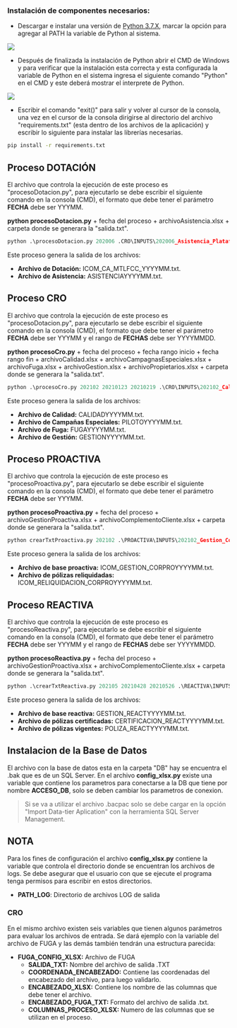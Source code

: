 ### Instalación de componentes necesarios:

  

+ Descargar e instalar una versión de [Python 3.7.X](https://www.python.org/downloads/  "Python 3.7.X"), marcar la opción para agregar al PATH la variable de Python al sistema.

  

![](https://i.postimg.cc/MG581vfz/pythonsetup-2.jpg)

  

+ Después de finalizada la instalación de Python abrir el CMD de Windows y para verificar que la instalación esta correcta y esta configurada la variable de Python en el sistema ingresa el siguiente comando "Python" en el CMD y este deberá mostrar el interprete de Python.

  

![](https://i.postimg.cc/gj6zBLhs/python1.png)

  

+ Escribir el comando "exit()" para salir y volver al cursor de la consola, una vez en el cursor de la consola dirigirse al directorio del archivo "requirements.txt" (esta dentro de los archivos de la aplicación) y escribir lo siguiente para instalar las librerías necesarias.

  

```bash
pip install -r requirements.txt
```
## Proceso DOTACIÓN

El archivo que controla la ejecución de este proceso es "procesoDotacion.py", para ejecutarlo se debe escribir el siguiente comando en la consola (CMD), el formato que debe tener el parámetro **FECHA** debe ser YYYMM.
 
 **python procesoDotacion.py** + fecha del proceso + archivoAsistencia.xlsx + carpeta donde se generara la "salida.txt".
```python
python .\procesoDotacion.py 202006 .CRO\INPUTS\202006_Asistencia_Plataformas.xlsx .CRO\OUTPUTS
```
Este proceso genera la salida de los archivos:
+   **Archivo de Dotación:** ICOM_CA_MTLFCC_YYYYMM.txt.
+  **Archivo de Asistencia:** ASISTENCIAYYYYMM.txt.

## Proceso CRO

El archivo que controla la ejecución de este proceso es "procesoDotacion.py", para ejecutarlo se debe escribir el siguiente comando en la consola (CMD), el formato que debe tener el parámetro **FECHA** debe ser YYYMM y el rango de **FECHAS** debe ser YYYYMMDD.
 
 **python procesoCro.py** + fecha del proceso + fecha rango inicio + fecha rango fin + archivoCalidad.xlsx + archivoCampagnasEspeciales.xlsx + archivoFuga.xlsx + archivoGestion.xlsx + archivoPropietarios.xlsx + carpeta donde se generara la "salida.txt".
```python
python .\procesoCro.py 202102 20210123 20210219 .\CRO\INPUTS\202102_Calidad_CRO.xlsx .\CRO\INPUTS\202102_CampagnasEspeciales_CRO.xlsx .\CRO\INPUTS\202102_Fuga_CRO.xlsx .\CRO\INPUTS\202102_Gestion_CRO.xlsx .\CRO\INPUTS\202102_Propietarios_CRO.xlsx .\CRO\OUTPUTS\
```
Este proceso genera la salida de los archivos:
+   **Archivo de Calidad:** CALIDADYYYYMM.txt.
+  **Archivo de Campañas Especiales:** PILOTOYYYYMM.txt.
+   **Archivo de Fuga:** FUGAYYYYMM.txt.
+   **Archivo de Gestión:** GESTIONYYYYMM.txt.

## Proceso PROACTIVA

El archivo que controla la ejecución de este proceso es "procesoProactiva.py", para ejecutarlo se debe escribir el siguiente comando en la consola (CMD), el formato que debe tener el parámetro **FECHA** debe ser YYYMM.
 
 **python procesoProactiva.py** + fecha del proceso + archivoGestionProactiva.xlsx + archivoComplementoCliente.xlsx + carpeta donde se generara la "salida.txt".
```python
python crearTxtProactiva.py 202102 .\PROACTIVA\INPUTS\202102_Gestion_CoRet_Proactiva.xlsx .\PROACTIVA\INPUTS\202102_Complemento_Cliente_Proactiva.xlsx  .\PROACTIVA\OUTPUTS
```
Este proceso genera la salida de los archivos:
+   **Archivo de base proactiva:** ICOM_GESTION_CORPROYYYYMM.txt.
+  **Archivo de pólizas reliquidadas:** ICOM_RELIQUIDACION_CORPROYYYYMM.txt.

## Proceso REACTIVA

El archivo que controla la ejecución de este proceso es "procesoReactiva.py", para ejecutarlo se debe escribir el siguiente comando en la consola (CMD), el formato que debe tener el parámetro **FECHA** debe ser YYYMM y el rango de **FECHAS** debe ser YYYYMMDD.
 
 **python procesoReactiva.py** + fecha del proceso + archivoGestionProactiva.xlsx + archivoComplementoCliente.xlsx + carpeta donde se generara la "salida.txt".
```python
python .\crearTxtReactiva.py 202105 20210428 20210526 .\REACTIVA\INPUTS\202105_Gestion_CoRet_Reactiva.xlsx .\REACTIVA\INPUTS\202105_Base_Certificacion_Reactiva.xlsx .\REACTIVA\INPUTS\202105_Complemento_Cliente_Reactiva.xlsx .\REACTIVA\OUTPUTS
```
Este proceso genera la salida de los archivos:
+   **Archivo de base reactiva:** GESTION_REACTYYYYMM.txt.
+  **Archivo de pólizas certificadas:** CERTIFICACION_REACTYYYYMM.txt.
+  **Archivo de pólizas vigentes:** POLIZA_REACTYYYYMM.txt.

## Instalacion de la Base de Datos

El archivo con la base de datos esta en la carpeta "DB" hay se encuentra el .bak que es de un SQL Server. En el archivo **config_xlsx.py** existe una variable que contiene los parametros para conectarse a la DB que tiene por nombre **ACCESO_DB**, solo se deben cambiar los parametros de conexion.

> Si se va a utilizar el archivo .bacpac solo se debe cargar en la opción "Import Data-tier Aplication" con la herramienta SQL Server Management.

## NOTA

Para los fines de configuración el archivo **config_xlsx.py** contiene la variable que controla el directorio donde se encuentran los archivos de logs. Se debe asegurar que el usuario con que se ejecute el programa tenga permisos para escribir en estos directorios.

+  **PATH_LOG**: Directorio de archivos LOG de salida

### CRO

En el mismo archivo existen seis variables que tienen algunos parámetros para evaluar los archivos de entrada. Se dará ejemplo con la variable del archivo de FUGA y las demás también tendrán una estructura parecida:

+  **FUGA_CONFIG_XLSX:** Archivo de FUGA
   + **SALIDA_TXT:** Nombre del archivo de salida .TXT
   + **COORDENADA_ENCABEZADO:** Contiene las coordenadas del encabezado del archivo, para luego validarlo.
   + **ENCABEZADO_XLSX:** Contiene los nombre de las columnas que debe tener el archivo.
   + **ENCABEZADO_FUGA_TXT:** Formato del archivo de salida .txt.
   + **COLUMNAS_PROCESO_XLSX:** Numero de las columnas que se utilizan en el proceso.